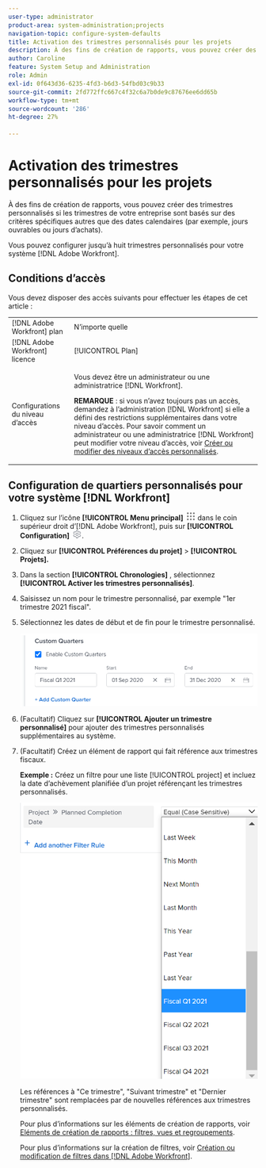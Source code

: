 ```yaml
---
user-type: administrator
product-area: system-administration;projects
navigation-topic: configure-system-defaults
title: Activation des trimestres personnalisés pour les projets
description: À des fins de création de rapports, vous pouvez créer des trimestres personnalisés si les trimestres de votre entreprise sont basés sur des critères spécifiques autres que des dates calendaires (par exemple, jours ouvrables ou jours d’achats).
author: Caroline
feature: System Setup and Administration
role: Admin
exl-id: 0f643d36-6235-4fd3-b6d3-54fbd03c9b33
source-git-commit: 2fd772ffc667c4f32c6a7b0de9c87676ee6dd65b
workflow-type: tm+mt
source-wordcount: '286'
ht-degree: 27%

---
```


# Activation des trimestres personnalisés pour les projets

À des fins de création de rapports, vous pouvez créer des trimestres personnalisés si les trimestres de votre entreprise sont basés sur des critères spécifiques autres que des dates calendaires (par exemple, jours ouvrables ou jours d’achats).

Vous pouvez configurer jusqu’à huit trimestres personnalisés pour votre système [!DNL Adobe Workfront].

## Conditions d’accès

Vous devez disposer des accès suivants pour effectuer les étapes de cet article :

<table style="table-layout:auto"> 
 <col> 
 <col> 
 <tbody> 
  <tr> 
   <td role="rowheader">[!DNL Adobe Workfront] plan</td> 
   <td>N’importe quelle</td> 
  </tr> 
  <tr> 
   <td role="rowheader">[!DNL Adobe Workfront] licence</td> 
   <td>[!UICONTROL Plan]</td> 
  </tr> 
  <tr> 
   <td role="rowheader">Configurations du niveau d’accès</td> 
   <td> <p>Vous devez être un administrateur ou une administratrice [!DNL Workfront].</p> <p><b>REMARQUE</b> : si vous n’avez toujours pas un accès, demandez à l’administration [!DNL Workfront] si elle a défini des restrictions supplémentaires dans votre niveau d’accès. Pour savoir comment un administrateur ou une administratrice [!DNL Workfront] peut modifier votre niveau d’accès, voir <a href="../../../administration-and-setup/add-users/configure-and-grant-access/create-modify-access-levels.md" class="MCXref xref">Créer ou modifier des niveaux d’accès personnalisés</a>.</p> </td> 
  </tr> 
 </tbody> 
</table>

## Configuration de quartiers personnalisés pour votre système [!DNL Workfront]

1. Cliquez sur l’icône **[!UICONTROL Menu principal]** ![](assets/main-menu-icon.png) dans le coin supérieur droit d’[!DNL Adobe Workfront], puis sur **[!UICONTROL Configuration]** ![](assets/gear-icon-settings.png).

1. Cliquez sur **[!UICONTROL Préférences du projet]** > **[!UICONTROL Projets].**

1. Dans la section **[!UICONTROL Chronologies]** , sélectionnez **[!UICONTROL Activer les trimestres personnalisés]**.

1. Saisissez un nom pour le trimestre personnalisé, par exemple &quot;1er trimestre 2021 fiscal&quot;.
1. Sélectionnez les dates de début et de fin pour le trimestre personnalisé.

   ![](assets/custom-quarters-nwe.png)

1. (Facultatif) Cliquez sur **[!UICONTROL Ajouter un trimestre personnalisé]** pour ajouter des trimestres personnalisés supplémentaires au système.
1. (Facultatif) Créez un élément de rapport qui fait référence aux trimestres fiscaux.

   **Exemple :** Créez un filtre pour une liste [!UICONTROL project] et incluez la date d’achèvement planifiée d’un projet référençant les trimestres personnalisés.

   ![](assets/example-of-project-filter-with-custom-quarters.png)

   Les références à &quot;Ce trimestre&quot;, &quot;Suivant trimestre&quot; et &quot;Dernier trimestre&quot; sont remplacées par de nouvelles références aux trimestres personnalisés.

   Pour plus d’informations sur les éléments de création de rapports, voir [Eléments de création de rapports : filtres, vues et regroupements](../../../reports-and-dashboards/reports/reporting-elements/reporting-elements-filters-views-groupings.md).

   Pour plus d’informations sur la création de filtres, voir [Création ou modification de filtres dans [!DNL Adobe Workfront]](../../../reports-and-dashboards/reports/reporting-elements/create-filters.md).
